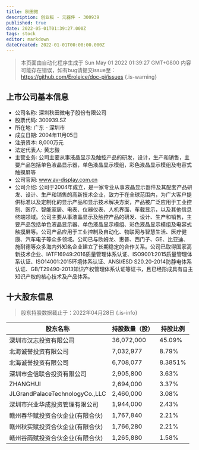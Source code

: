 ```yaml
---
title: 秋田微
description: 创业板 - 元器件 - 300939
published: true
date: 2022-05-01T01:39:27.000Z
tags: stock
editor: markdown
dateCreated: 2022-01-01T00:00:00.000Z
---
```


> 本页面由自动化程序生成于 Sun May 01 2022 01:39:27 GMT+0800
> 内容可能存在错误，如有bug请提交issue至：https://github.com/Eroleice/doc-pi/issues
{.is-warning}

## 上市公司基本信息
- 公司名称: 深圳秋田微电子股份有限公司
- 股票代码: 300939.SZ
- 所在地: 广东 - 深圳市
- 成立日期: 2004年11月05日
- 注册资本: 8,000万元
- 法定代表人: 黄志毅
- 主营业务: 公司主要从事液晶显示及触控产品的研发，设计，生产和销售，主要产品包括单色液晶显示器，单色液晶显示模组，彩色液晶显示模组及电容式触摸屏等
- 公司官网: www.av-display.com.cn
- 公司介绍: 公司于2004年成立，是一家专业从事液晶显示器件及其配套产品研发、设计、生产和销售的高新技术企业，致力于在全球范围内，为广大客户提供标准以及定制化的显示产品和显示技术解决方案，产品被广泛应用于工业控制、医疗、智能家居、电表、仪器仪表、人机界面、车载显示，以及其他信息终端领域。公司主要从事液晶显示及触控产品的研发、设计、生产和销售，主要产品包括单色液晶显示器、单色液晶显示模组、彩色液晶显示模组及电容式触摸屏等。公司产品应用于工业控制及自动化、物联网与智慧生活、医疗健康、汽车电子等众多领域。公司已与欧姆龙、惠普、西门子、GE、比亚迪、施耐德等众多海内外知名企业建立了长期稳定的合作关系。公司已取得国家高新技术企业、IATF16949:2016质量管理体系认证、ISO9001:2015质量管理体系认证、ISO14001:2015环境体系认证、ANSI/ESD S20.20-2014防静电体系认证、GB/T29490-2013知识产权管理体系认证等证书，且已经形成具有自主知识产权的核心技术及产品体系。


## 十大股东信息
> 股东持股数据截止于：2022年04月28日
{.is-info}

| 股东名称 | 持股数量（股） | 持股比例 |
| --- | --- | --- |
| 深圳市汉志投资有限公司 | 36,072,000 | 45.09% |
| 北海诚誉投资有限公司 | 7,032,977 | 8.79% |
| 北海诚誉投资有限公司 | 6,708,077 | 8.3851% |
| 深圳市金信联合投资有限公司 | 2,905,800 | 3.63% |
| ZHANGHUI | 2,694,000 | 3.37% |
| JLGrandPalaceTechnologyCo.,LLC | 2,460,000 | 3.08% |
| 深圳市兴业华成投资管理有限公司 | 1,944,000 | 2.43% |
| 赣州春华赋投资合伙企业(有限合伙) | 1,767,840 | 2.21% |
| 赣州秋实赋投资合伙企业(有限合伙) | 1,766,280 | 2.21% |
| 赣州谷雨赋投资合伙企业(有限合伙) | 1,265,880 | 1.58% |




